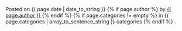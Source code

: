 <div class="author">
  Posted on <span class="date">{{ page.date | date_to_string }}</span> 
  {% if page.author %}
    by 
    <span class="vcard name">
      <a href="/about/" class="url fn n uid" title="About {{ page.author }}">
        {{ page.author }}
      </a>
    </span> 
  {% endif %}
  {% if page.categories != empty %}
    in <span class="categories">{{ page.categories | array_to_sentence_string }}</span> categories
  {% endif %}
  .
</div>